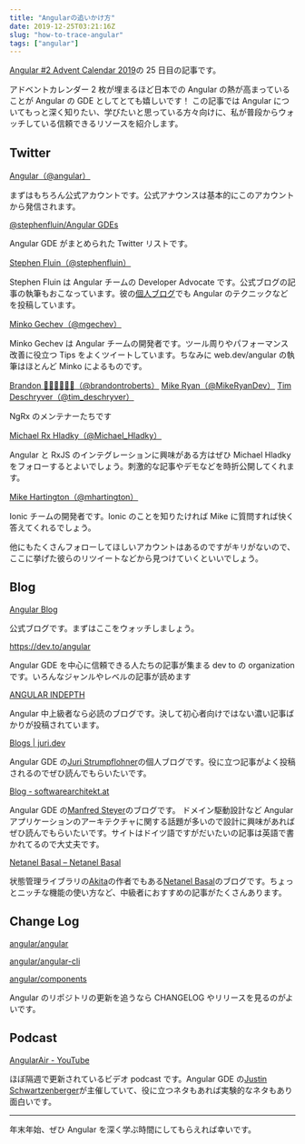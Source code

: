```yaml
---
title: "Angularの追いかけ方"
date: 2019-12-25T03:21:16Z
slug: "how-to-trace-angular"
tags: ["angular"]
---
```


[Angular \#2 Advent Calendar 2019](https://qiita.com/advent-calendar/2019/angular-2)の 25 日目の記事です。

アドベントカレンダー 2 枚が埋まるほど日本での Angular の熱が高まっていることが Angular の GDE としてとても嬉しいです！
この記事では Angular についてもっと深く知りたい、学びたいと思っている方々向けに、私が普段からウォッチしている信頼できるリソースを紹介します。

## Twitter

[Angular（@angular）](https://twitter.com/angular)

まずはもちろん公式アカウントです。公式アナウンスは基本的にこのアカウントから発信されます。

[@stephenfluin/Angular GDEs](https://twitter.com/stephenfluin/lists/angular-gdes)

Angular GDE がまとめられた Twitter リストです。

[Stephen Fluin（@stephenfluin）](https://twitter.com/stephenfluin)

Stephen Fluin は Angular チームの Developer Advocate です。公式ブログの記事の執筆もおこなっています。彼の[個人ブログ](https://fluin.io/blog)でも Angular のテクニックなどを投稿しています。

[Minko Gechev（@mgechev）](https://twitter.com/mgechev)

Minko Gechev は Angular チームの開発者です。ツール周りやパフォーマンス改善に役立つ Tips をよくツイートしています。ちなみに web.dev/angular の執筆はほとんど Minko によるものです。

[Brandon 👨🏿‍💻✍🏿🏀（@brandontroberts）](https://twitter.com/brandontroberts)
[Mike Ryan（@MikeRyanDev）](https://twitter.com/MikeRyanDev)
[Tim Deschryver（@tim_deschryver）](https://twitter.com/tim_deschryver)

NgRx のメンテナーたちです

[Michael Rx Hladky（@Michael_Hladky）](https://twitter.com/Michael_Hladky)

Angular と RxJS のインテグレーションに興味がある方はぜひ Michael Hladky をフォローするとよいでしょう。刺激的な記事やデモなどを時折公開してくれます。

[Mike Hartington（@mhartington）](https://twitter.com/mhartington)

Ionic チームの開発者です。Ionic のことを知りたければ Mike に質問すれば快く答えてくれるでしょう。

他にもたくさんフォローしてほしいアカウントはあるのですがキリがないので、ここに挙げた彼らのリツイートなどから見つけていくといいでしょう。

## Blog

[Angular Blog](https://blog.angular.io/)

公式ブログです。まずはここをウォッチしましょう。

https://dev.to/angular

Angular GDE を中心に信頼できる人たちの記事が集まる dev to の organization です。いろんなジャンルやレベルの記事が読めます

[ANGULAR INDEPTH](https://indepth.dev/angular/)

Angular 中上級者なら必読のブログです。決して初心者向けではない濃い記事ばかりが投稿されています。

[Blogs \| juri\.dev](https://juristr.com/blog/)

Angular GDE の[Juri Strumpflohner](https://twitter.com/juristr)の個人ブログです。役に立つ記事がよく投稿されるのでぜひ読んでもらいたいです。

[Blog \- softwarearchitekt\.at](https://www.softwarearchitekt.at/blog/)

Angular GDE の[Manfred Steyer](https://twitter.com/ManfredSteyer)のブログです。
ドメイン駆動設計など Angular アプリケーションのアーキテクチャに関する話題が多いので設計に興味があればぜひ読んでもらいたいです。サイトはドイツ語ですがだいたいの記事は英語で書かれてるので大丈夫です。

[Netanel Basal – Netanel Basal](https://netbasal.com/@NetanelBasal)

状態管理ライブラリの[Akita](https://github.com/datorama/akita)の作者でもある[Netanel Basal](https://twitter.com/NetanelBasal)のブログです。ちょっとニッチな機能の使い方など、中級者におすすめの記事がたくさんあります。

## Change Log

[angular/angular](https://github.com/angular/angular/blob/master/CHANGELOG.md)

[angular/angular\-cli](https://github.com/angular/angular-cli/releases)

[angular/components](https://github.com/angular/components/blob/master/CHANGELOG.md)

Angular のリポジトリの更新を追うなら CHANGELOG やリリースを見るのがよいです。

## Podcast

[AngularAir \- YouTube](https://www.youtube.com/AngularAirPodcast)

ほぼ隔週で更新されているビデオ podcast です。Angular GDE の[Justin Schwartzenberger](https://twitter.com/schwarty)が主催していて、役に立つネタもあれば実験的なネタもあり面白いです。

---

年末年始、ぜひ Angular を深く学ぶ時間にしてもらえれば幸いです。
